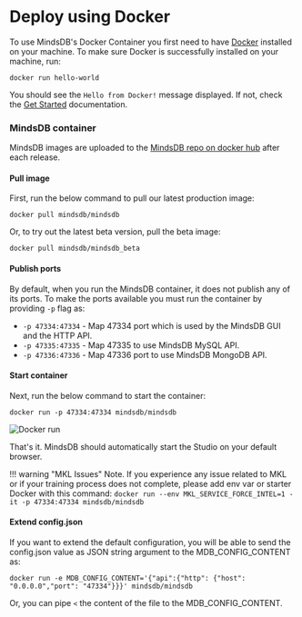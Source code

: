 # Deploy using Docker

To use MindsDB's Docker Container you first need to have <a href="https://docs.docker.com/install" target="_blank">Docker</a> installed on your machine. To make sure Docker is successfully installed on your machine, run:

```
docker run hello-world
```

You should see the `Hello from Docker!` message displayed. If not, check the <a href="https://www.docker.com/get-started" target="_blank">Get Started</a> documentation.

### MindsDB container

MindsDB images are uploaded to the <a href="https://hub.docker.com/u/mindsdb" target="_blank">MindsDB repo on docker hub</a> after each release.

#### Pull image

First, run the below command to pull our latest production image:

```
docker pull mindsdb/mindsdb
```

Or, to try out the latest beta version, pull the beta image:

```
docker pull mindsdb/mindsdb_beta
```

#### Publish ports

By default, when you run the MindsDB container, it does not publish any of its ports. To make the ports available you must run the container by providing `-p` flag as:

- `-p 47334:47334` - Map 47334 port which is used by the MindsDB GUI and the HTTP API.
- `-p 47335:47335` - Map 47335 to use MindsDB MySQL API.
- `-p 47336:47336` - Map 47336 port to use MindsDB MongoDB API.

#### Start container

Next, run the below command to start the container:

```
docker run -p 47334:47334 mindsdb/mindsdb
```

![Docker run](./assets/docker-install.gif)

That's it. MindsDB should automatically start the Studio on your default browser.

!!! warning "MKL Issues"
Note. If you experience any issue related to MKL or if your training process does not complete, please add env var or starter Docker with this command:
` docker run --env MKL_SERVICE_FORCE_INTEL=1 -it -p 47334:47334 mindsdb/mindsdb `

#### Extend config.json

If you want to extend the default configuration, you will be able to send the config.json value as JSON string argument to the MDB_CONFIG_CONTENT as:

```
docker run -e MDB_CONFIG_CONTENT='{"api":{"http": {"host": "0.0.0.0","port": "47334"}}}' mindsdb/mindsdb
```

Or, you can pipe `<` the content of the file to the MDB_CONFIG_CONTENT.
